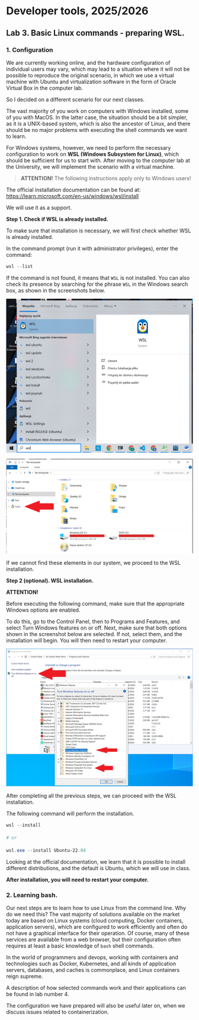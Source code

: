 # Developer tools, 2025/2026

## Lab 3. Basic Linux commands - preparing WSL.

### 1. Configuration

We are currently working online, and the hardware configuration of individual users may vary, which may lead to a situation where it will not be possible to reproduce the original scenario, in which we use a virtual machine with Ubuntu and virtualization software in the form of Oracle Virtual Box in the computer lab.

So I decided on a different scenario for our next classes.

The vast majority of you work on computers with Windows installed, some of you with MacOS. In the latter case, the situation should be a bit simpler, as it is a UNIX-based system, which is also the ancestor of Linux, and there should be no major problems with executing the shell commands we want to learn.

For Windows systems, however, we need to perform the necessary configuration to work on **WSL (Windows Subsystem for Linux)**, which should be sufficient for us to start with. After moving to the computer lab at the University, we will implement the scenario with a virtual machine.

> **ATTENTION!** The following instructions apply only to Windows users!

The official installation documentation can be found at: https://learn.microsoft.com/en-us/windows/wsl/install

We will use it as a support.

**Step 1. Check if WSL is already installed.**

To make sure that installation is necessary, we will first check whether WSL is already installed.

In the command prompt (run it with administrator privileges), enter the command:

```powershell
wsl --list
```
If the command is not found, it means that `WSL` is not installed. You can also check its presence by searching for the phrase `WSL` in the Windows search box, as shown in the screenshots below.

![](finding_wsl_1.png)

![](finding_wsl_2.png)

If we cannot find these elements in our system, we proceed to the WSL installation.


**Step 2 (optional). WSL installation.**

**ATTENTION!**

Before executing the following command, make sure that the appropriate Windows options are enabled.

To do this, go to the Control Panel, then to Programs and Features, and select Turn Windows features on or off. Next, make sure that both options shown in the screenshot below are selected. If not, select them, and the installation will begin. You will then need to restart your computer.

![](wsl_windows_features.png)

After completing all the previous steps, we can proceed with the WSL installation.

The following command will perform the installation.

```powershell
wsl --install

# or

wsl.exe --install Ubuntu-22.04
```

Looking at the official documentation, we learn that it is possible to install different distributions, and the default is Ubuntu, which we will use in class.

**After installation, you will need to restart your computer.**

### 2. Learning bash.

Our next steps are to learn how to use Linux from the command line. Why do we need this? The vast majority of solutions available on the market today are based on Linux systems (cloud computing, Docker containers, application servers), which are configured to work efficiently and often do not have a graphical interface for their operation. Of course, many of these services are available from a web browser, but their configuration often requires at least a basic knowledge of `bash` shell commands.

In the world of programmers and devops, working with containers and technologies such as Docker, Kubernetes, and all kinds of application servers, databases, and caches is commonplace, and Linux containers reign supreme.

A description of how selected commands work and their applications can be found in lab number 4.

The configuration we have prepared will also be useful later on, when we discuss issues related to containerization.